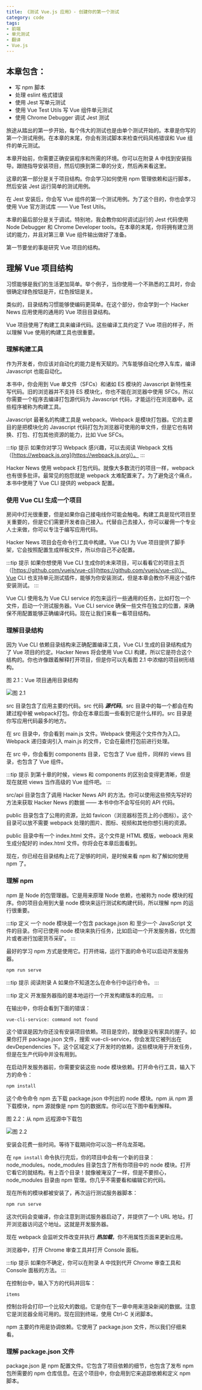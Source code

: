 ```yaml
---
title: 《测试 Vue.js 应用》- 创建你的第一个测试
category: code
tags:
- 前端
- 单元测试
- 翻译
- Vue.js
---
```


## 本章包含：

- 写 npm 脚本
- 处理 eslint 格式错误
- 使用 Jest 写单元测试
- 使用  Vue Test Utils 写 Vue 组件单元测试
- 使用 Chrome Debugger 调试 Jest 测试

<!-- more -->

旅途从踏出的第一步开始，每个伟大的测试也是由单个测试开始的。本章是你写的第一个测试用例。在本章的末尾，你会有测试脚本来检查代码风格错误和 Vue 组件的单元测试。

本章开始前，你需要正确安装程序和所需的环境。你可以在附录 A 中找到安装指导。跟随指导安装项目，然后切换到第二章的分支，然后再来看这里。

这章的第一部分是关于项目结构。你会学习如何使用 npm 管理依赖和运行脚本，然后安装 Jest 运行简单的测试用例。

在 Jest 安装后，你会写 Vue 组件的第一个测试用例。为了这个目的，你也会学习使用 Vue 官方测试库 —— Vue Test Utils。

本章的最后部分是关于调试。特别地，我会教你如何调试运行的 Jest 代码使用 Node Debugger 和 Chrome Developer tools。在本章的末尾，你将拥有建立测试的能力，并且对第三章 Vue 组件输出做好了准备。

第一节要坐的事是研究 Vue 项目的结构。

## 理解 Vue 项目结构

习惯能够是我们的生活更加简单。举个例子，当你使用一个不熟悉的工具时，你会很确定绿色按钮是开，红色按钮是关。

类似的，目录结构习惯能够使编码更简单。在这个部分，你会学到一个 Hacker News 应用使用的通用的 Vue 项目目录结构。

Vue 项目使用了构建工具来编译代码。这些编译工具约定了 Vue 项目的样子，所以理解 Vue 使用的构建工具也很重要。

### 理解构建工具

作为开发者，你应该对自动化的能力是有天赋的。汽车能够自动化停入车库，编译 Javascript 也能自动化。

本书中，你会用到 Vue 单文件（SFCs）和诸如 ES 模块的 Javascript 新特性来写代码。旧的浏览器并不支持 ES 模块化，你也不能在浏览器中使用 SFCs，所以你需要一个程序去编译打包源代码为 Javascript 代码，才能运行在浏览器中。这些程序被称为构建工具。

Javascript 最著名的构建工具是 webpack。Webpack 是模块打包器。它的主要目的是把模块化的 Javascript 代码打包为浏览器可使用的单文件，但是它也有转换、打包、打包其他资源的能力，比如 Vue SFCs。

:::tip 提示
如果你对学习 Webpack 感兴趣，可以去阅读 Webpack 文档（[https://webpack.js.org](https://webpack.js.org)）。
:::

Hacker News 使用 webpack 打包代码。就像大多数流行的项目一样，webpack 也有很多批评。最常见的抱怨就是 webpack 太难配置来了。为了避免这个痛点，本书中使用了 Vue CLI 提供的 webpack 配置。

### 使用 Vue CLI 生成一个项目

房间中灯光很重要，但是如果你自己接电线你可能会触电。构建工具是现代项目至关重要的，但是它们需要开发者自己接入。代替自己去接入，你可以雇佣一个专业人士来做，你可以专注于编写应用代码。

Hacker News 项目会在命令行工具中构建。Vue CLI 为 Vue 项目提供了脚手架，它会按照配置生成样板文件，所以你自己不必配置。

:::tip 提示
如果你想使用 Vue CLI 生成你的未来项目，可以看看它的项目主页（[https://github.com/vuejs/vue-cli](https://github.com/vuejs/vue-cli)）。Vue CLI 也支持单元测试插件，能够为你安装测试，但是本章会教你不用这个插件安装测试。
:::

Vue CLI 使用名为 Vue CLI service 的包来运行一些通用的任务，比如打包一个文件，启动一个测试服务器。Vue CLI service 确保一些文件在独立的位置，来确保不用配置能够正确编译代码。现在让我们来看一看项目结构。

### 理解目录结构

因为 Vue CLI 依赖目录结构来正确配置编译工具，Vue CLI 生成的目录结构成为了 Vue 项目的约定。Hacker News 将会使用 Vue CLI 构建，所以它是符合这个结构的。你也许像跟着解释打开项目，但是你可以先看图 2.1 中浓缩的项目树形结构。

图 2.1：Vue 项目通用目录结构

![图 2.1](https://raw.githubusercontent.com/shenxiang11/picgo/master/02fig01.jpg)

src 目录包含了应用主要的代码。src 代码 ***源代码***。src 目录中的每一个都会在构建过程中被 webpack打包。你会在本章后面一些看到它是什么样的。src 目录是你写应用代码最多的地方。

在 src 目录中，你会看到  main.js 文件。Webpack 使用这个文件作为入口。Webpack 递归查询引入 main.js 的文件，它会在最终打包前进行处理。

在 src 中，你会看到 components 目录，它包含了 Vue 组件，同样的 views 目录，也包含了 Vue 组件。

:::tip 提示
到第十章的时候，views 和 components 的区别会变得更清晰，但是现在就把 views 当作高级的 Vue 组件吧。
:::

src/api 目录包含了调用 Hacker News API 的方法。你可以使用这些预先写好的方法来获取  Hacker News 的数据 —— 本书中你不会写任何的 API 代码。

public 目录包含了公用的资源，比如 favicon（浏览器标签页上的小图标）。这个目录可以放不需要 webpack 处理的图片、图标、视频和其他你想引用的资源。

public 目录中有一个 index.html 文件。这个文件是 HTML 模版，weboack 用来生成分配好的 index.html 文件。你将会在本章后面看到。

现在，你已经在目录结构上花了足够的时间，是时候来看 npm 和了解如何使用 npm 了。

### 理解 npm

npm 是 Node 的包管理器。它是用来原理 Node 依赖，也被称为 node 模块的程序。你的项目会用到大量 node 模块来运行测试和构建代码，所以理解 npm 的运行很重要。

:::tip 定义
一个 node 模块是一个包含 package.json 和 至少一个 JavaScript 文件的目录。你可已使用 node 模块来执行任务，比如启动一个开发服务器，优化图片或者进行加密货币采矿。
:::

最好的学习 npm 方式是使用它。打开终端，运行下面的命令可以启动开发服务器。

```bash
npm run serve
```

:::tip 提示
阅读附录 A 如果你不知道怎么在命令行中运行命令。
:::


:::tip 定义
开发服务器指的是本地运行一个开发构建版本的应用。
:::

在输出中，你将会看到下面的错误：

```bash
vue-cli-service: command not found
```

这个错误是因为你还没有安装项目依赖。项目是空的，就像是没有家具的屋子。如果你打开 package.json 文件，搜索 vue-cli-service，你会发现它被列出在 devDependencies 下。这个区域定义了开发时的依赖，这些模块用于开发任务，但是在生产代码中并没有用到。

在启动开发服务器前，你需要安装这些 node 模块依赖。打开命令行工具，输入下方的命令：

```bash
npm install
```

这个命令命令 npm 去下载 package.json 中列出的 node 模块。npm 从 npm 源下载模块，npm 源就像是 npm 包的数据库。你可以在下图中看到解释。

图 2.2：从 npm 远程源中下载包

![图 2.2](https://raw.githubusercontent.com/shenxiang11/picgo/master/02fig02.jpg)

安装会花费一些时间。等待下载期间你可以泡一杯乌龙茶喝。

在 ```npm install``` 命令执行完后，你的项目中会有一个新的目录：node_modules。node_modules 目录包含了所有你项目中的 node 模块。打开它看它的就结构。有上百个目录！就像被淹没了一样，但是不要担心，node_modules 目录由 npm 管理。你几乎不需要看和编辑它的代码。

现在所有的模块都被安装了，再次运行测试服务器脚本：

```bash
npm run serve
```

这次代码会变编译，你会注意到测试服务器启动了，并提供了一个 URL 地址。打开浏览器访问这个地址。这就是开发服务器。

现在 webpack 会监听文件改变并执行 ***热加载***，你不用属性页面来更新应用。

浏览器中，打开 Chrome 审查工具并打开 Console 面板。

:::tip 提示
如果你不确定，你可以在附录 A 中找到代开 Chrome 审查工具和 Console 面板的方法。
:::

在控制台中，输入下方的代码并回车：

```javascirpt
items
```

控制台将会打印一个比较大的数组。它是你在下一章中用来渲染新闻的数据。注意它是浏览器全局可用的。现在回到终端，使用 Ctrl-C 关闭脚本。

npm 主要的作用是协调依赖。它使用了 package.json 文件，所以我们仔细来看。

### 理解 package.json 文件

package.json 是 npm 配置文件。它包含了项目依赖的细节，也包含了发布 npm 包所需要的 npm 仓库信息。在这个项目中，你会用到它来追踪依赖和定义 npm 脚本。


